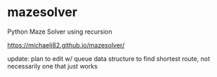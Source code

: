 # mazesolver
Python Maze Solver using recursion

https://michaelj82.github.io/mazesolver/


update:
plan to edit w/ queue data structure to find shortest route, not necessarily one that just works
